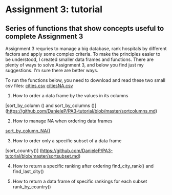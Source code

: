 # Assignment 3: tutorial
## Series of functions that show concepts useful to complete Assignment 3

Assignment 3 requries to manage a big database, rank hospitals by different factors and apply some complex criteria.
To make the principles easier to be understood, I created smaller data frames and functions.
There are plenty of ways to solve Assignment 3, and below you find just my suggestions. I'm sure there are better ways.

To run the functions below, you need to download and read these two small csv files:
[cities.csv](cities.csv)
[citiesNA.csv](citiesNA.csv)

1) How to order a data frame by the values in its columns

[sort_by_column () and sort_by_columns ()] (https://github.com/DanieleP/PA3-tutorial/blob/master/sortcolumns.md)

2) How to manage NA when ordering data frames

[sort_by_column_NA()](https://github.com/DanieleP/PA3-tutorial/blob/master/sortna.md)

3) How to order only a specific subset of a data frame

[sort_country()] (https://github.com/DanieleP/PA3-tutorial/blob/master/sortsubset.md)

4) How to return a specific ranking after ordering
find_city_rank() and find_last_city()

5) How to return a data frame of specific rankings for each subset
rank_by_country()
